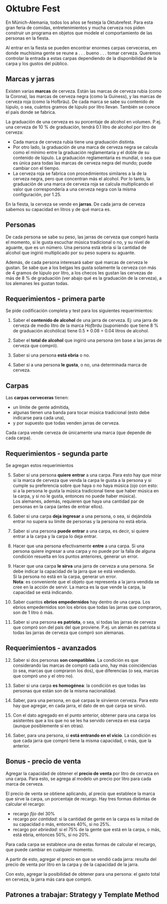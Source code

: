# Oktubre Fest

En Münich-Alemania, todos los años se festeja la Oktubrefest. Para esta gran feria de comidas, entretenimientos y mucha cerveza nos piden construir un programa en objetos que modele el comportamiento de las personas en la fiesta. 

Al entrar en la fiesta se pueden encontrar enormes carpas cerveceras, en donde muchísima gente se reune a . . . bueno . . . tomar cerveza. Queremos    controlar la entrada a estas carpas dependiendo de la disponibilidad de la carpa y los gustos del público.


## Marcas y jarras
Existen varias **marcas** de cerveza. Están las marcas de cerveza rubia (como la Corona), las marcas de cerveza negra (como la Guiness), y las marcas de cerveza roja (como la Hofbräu). De cada marca se sabe su contenido de lúpulo, o sea, cuántos gramos de lúpulo por litro llevan. También se conoce el país donde se fabrica.

La graduación de una cerveza es su porcentaje de alcohol en volumen. P.ej. una cerveza de 10 % de graduación, tendrá 0.1 litro de alcohol por litro de cerveza: 
* Cada marca de cerveza rubia tiene una graduación distinta. 
* Por otro lado, la graduación de una marca de cerveza negra se calcula como el mínimo entre la graduación reglamentaria y el doble de su contenido de lúpulo. La graduación reglamentaria es mundial, o sea que es única para todas las marcas de cerveza negra del mundo; puede cambiar con el tiempo. 
* La cerveza roja se fabrica con procedimientos similares a la de la cerveza negra, pero que concentran más el alcohol. Por lo tanto, la graduación de una marca de cerveza roja se calcula multiplicando el valor que correspondería a una cerveza negra con la misma configuración, por 1.25.

En la fiesta, la cerveza se vende en **jarras**. De cada jarra de cerveza sabemos su capacidad en litros y de qué marca es.

## Personas
De cada persona se sabe su peso, las jarras de cerveza que compró hasta el momento, si le gusta escuchar música tradicional o no, y su nivel de aguante, que es un número. Una persona está ebria si la cantidad de alcohol que ingirió multiplicado por su peso supera su aguante. 

Además, de cada persona interesará saber qué marcas de cerveza le gustan. Se sabe que a los belgas les gusta solamente la cerveza con más de 4 gramos de lúpulo por litro, a los checos les gustan las cervezas de más de 8 % de graduación (ver abajo qué es la graduación de la cerveza), a los alemanes les gustan todas.



## Requerimientos - primera parte
Se pide codificación completa y test para los siguientes requerimientos:


1. Saber el **contenido de alcohol** de una jarra de cerveza. Ej: una jarra de cerveza de medio litro de la marca _Hofbräu_ (suponiendo que tiene 8 % de graduación alcohólica) tiene 0.5 * 0.08 = 0.04 litros de alcohol.

1. Saber el **total de alcohol** que ingirió una persona (en base a las jarras de cerveza que compró).

1. Saber si una persona **está ebria** o no.

1. Saber si a una persona **le gusta**, o no, una determinada marca de cerveza.



## Carpas

Las **carpas cerveceras** tienen:
* un límite de gente admitida, 
* algunas tienen una banda para tocar música tradicional (esto debe indicarse para cada una),
* y por supuesto que todas venden jarras de cerveza. 

Cada carpa vende cerveza de únicamente una marca (que depende de cada carpa).



## Requerimientos - segunda parte

Se agregan estos requerimientos

5. Saber si una persona **quiere entrar** a una carpa. Para esto hay que mirar si la marca de cerveza que venda la carpa le gusta a la persona y si cumple su preferencia sobre que haya o no haya música (ojo con esto: si a la persona le gusta la música tradicional tiene que haber música en la carpa, y si no le gusta, entonces no puede haber música).  
Los alemanes, además, requieren que haya una cantidad par de personas en la carpa (antes de entrar ellos).

1. Saber si una carpa **deja ingresar** a una persona, o sea, si dejándola entrar no supera su límite de personas y la persona no está ebria.

1. Saber si una persona **puede entrar** a una carpa, es decir, si quiere entrar a la carpa y la carpa lo deja entrar.

1. Hacer que una persona efectivamente **entre** a una carpa. Si una persona quiere ingresar a una carpa y no puede por la falla de alguna condición resuelta en los puntos anteriores, generar un error. 

1. Hacer que una carpa **le sirva** una jarra de cerveza a una persona. Se debe indicar la capacidad de la jarra que se está vendiendo.  
Si la persona no está en la carpa, generar un error.  
**Nota**: es conveniente que el objeto que representa a la jarra vendida se cree en la acción de servir. La marca es la que vende la carpa, la capacidad se está indicando.

1. Saber cuantos **ebrios empedernidos** hay dentro de una carpa. Los ebrios empedernidos son los ebrios que todas las jarras que compraron, son de 1 litro ó más.

1. Saber si una persona **es patriota**, o sea, si todas las jarras de cerveza que compró son del país del que proviene. P.ej. un alemán es patriota si todas las jarras de cerveza que compró son alemanas.


## Requerimientos - avanzados

12. Saber si dos personas **son compatibles**. La condición es que considerando las marcas de compró cada uno, hay más coincidencias (o sea, marcas que compraron los dos), que diferencias (o sea, marcas que compró uno y el otro no).

1. Saber si una carpa **es homogénea**: la condición es que todas las personas que están son de la misma nacionalidad.

1. Saber, para una persona, en qué carpas le sirvieron cerveza. Para esto hay que agregar, en cada jarra, el dato de en qué carpa se sirvió.

1. Con el dato agregado en el punto anterior, obtener para una carpa los asistentes que a los que no se les ha servido cerveza en esa carpa (aunque posiblemente sí en otras).

1. Saber, para una persona, si **está entrando en el vicio**. La condición es que cada jarra que compró tiene la misma capacidad, o más, que la anterior.


## Bonus - precio de venta

Agregar la capacidad de obtener el **precio de venta** por litro de cerveza en una carpa. 
Para esto, se agrega al modelo un precio por litro para cada marca de cerveza.  

El precio de venta se obtiene aplicando, al precio que establece la marca que sirve la carpa, un porcentaje de recargo.
Hay tres formas distintas de calcular el recargo:
- recargo _fijo_ del 30%
- recargo por _cantidad_: si la cantidad de gente en la carpa es la mitad de su capacidad o más, entonces 40%, si no 25%.
- recargo por _ebriedad_: si el 75% de la gente que está en la carpa, o más, está ebria, entonces 50%, si no 20%.

Para cada carpa se establece una de estas formas de calcular el recargo, que puede cambiar en cualquier momento.

A partir de esto, agregar el precio en que se vendió cada jarra: resulta del precio de venta por litro en la carpa y de la capacidad de la jarra.

Con esto, agregar la posibilidad de obtener para una persona: el gasto total en cerveza, la jarra más cara que compró.


[comment]: <> (1. Agregar al modelo el **precio de costo** de una jarra de cerveza.   
Se calcula a partir del precio por litro que se establece para cada marca de cerveza; recordar que debe multiplicarse por la capacidad de la jarra.)

## Patrones a trabajar: Strategy y Template Method